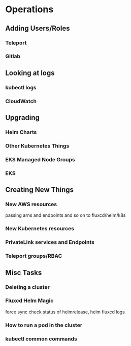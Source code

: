# Operations


## Adding Users/Roles

### Teleport

### Gitlab


## Looking at logs

### kubectl logs

### CloudWatch


## Upgrading

### Helm Charts

### Other Kubernetes Things

### EKS Managed Node Groups

### EKS


## Creating New Things

### New AWS resources

passing arns and endpoints and so on to fluxcd/helm/k8s

### New Kubernetes resources

### PrivateLink services and Endpoints

### Teleport groups/RBAC


## Misc Tasks

### Deleting a cluster

### Fluxcd Helm Magic

force sync
check status of helmrelease, helm
fluxcd logs

### How to run a pod in the cluster

### kubectl common commands

